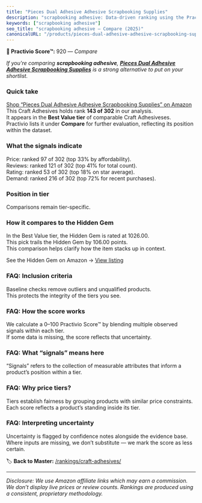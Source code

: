 ```yaml
---
title: "Pieces Dual Adhesive Adhesive Scrapbooking Supplies"
description: "scrapbooking adhesive: Data-driven ranking using the Practivio Score™. Positioned by quality, value, demand, findability, momentum."
keywords: ["scrapbooking adhesive"]
seo_title: "scrapbooking adhesive — Compare (2025)"
canonicalURL: "/products/pieces-dual-adhesive-adhesive-scrapbooking-supplies-B08723T63P/"
---
```


**🛒 Practivio Score™:** 920 — _Compare_


*If you're comparing **scrapbooking adhesive**, **[Pieces Dual Adhesive Adhesive Scrapbooking Supplies](https://www.amazon.com/dp/B08723T63P?tag=practivio-20)** is a strong alternative to put on your shortlist.*
### Quick take
[Shop “Pieces Dual Adhesive Adhesive Scrapbooking Supplies” on Amazon](https://www.amazon.com/dp/B08723T63P?tag=practivio-20)
This Craft Adhesives holds rank **143 of 302** in our analysis.  
It appears in the **Best Value tier** of comparable Craft Adhesiveses.  
Practivio lists it under **Compare** for further evaluation, reflecting its position within the dataset.

### What the signals indicate
Price: ranked 97 of 302 (top 33% by affordability).  
Reviews: ranked 121 of 302 (top 41% for total count).  
Rating: ranked 53 of 302 (top 18% on star average).  
Demand: ranked 216 of 302 (top 72% for recent purchases).

### Position in tier
Comparisons remain tier-specific.

### How it compares to the Hidden Gem
In the Best Value tier, the Hidden Gem is rated at 1026.00.  
This pick trails the Hidden Gem by 106.00 points.  
This comparison helps clarify how the item stacks up in context.  

See the Hidden Gem on Amazon → [View listing](https://www.amazon.com/dp/B00178QSE6?tag=practivio-20)

### FAQ: Inclusion criteria
Baseline checks remove outliers and unqualified products.  
This protects the integrity of the tiers you see.

### FAQ: How the score works
We calculate a 0–100 Practivio Score™ by blending multiple observed signals within each tier.  
If some data is missing, the score reflects that uncertainty.

### FAQ: What “signals” means here
“Signals” refers to the collection of measurable attributes that inform a product’s position within a tier.

### FAQ: Why price tiers?
Tiers establish fairness by grouping products with similar price constraints.  
Each score reflects a product’s standing inside its tier.

### FAQ: Interpreting uncertainty
Uncertainty is flagged by confidence notes alongside the evidence base.  
Where inputs are missing, we don’t substitute — we mark the score as less certain.

<!-- Missing template for Compare/CompareWithinPriceClass -->


🏷️ **Back to Master:** [/rankings/craft-adhesives/](/rankings/craft-adhesives/)

---
_Disclosure: We use Amazon affiliate links which may earn a commission. We don’t display live prices or review counts. Rankings are produced using a consistent, proprietary methodology._
